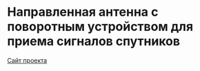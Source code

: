 # Направленная антенна с поворотным устройством для приема сигналов спутников
[Сайт проекта](http://openkoda.tilda.ws)
